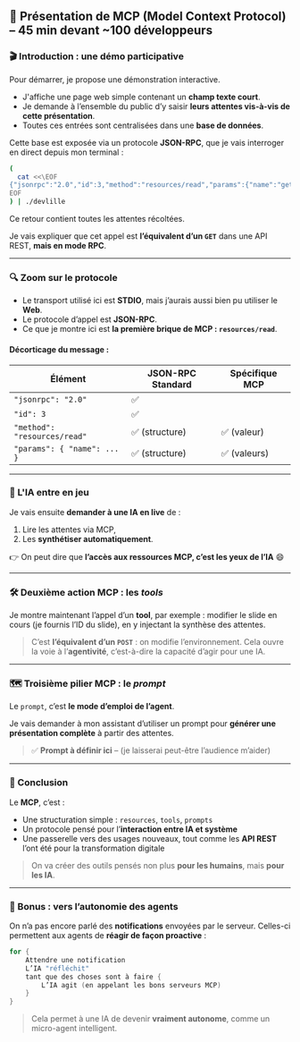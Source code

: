 ## 🧠 Présentation de MCP (Model Context Protocol) – 45 min devant \~100 développeurs

### 🎬 Introduction : une démo participative

Pour démarrer, je propose une démonstration interactive.

* J'affiche une page web simple contenant un **champ texte court**.
* Je demande à l’ensemble du public d’y saisir **leurs attentes vis-à-vis de cette présentation**.
* Toutes ces entrées sont centralisées dans une **base de données**.

Cette base est exposée via un protocole **JSON-RPC**, que je vais interroger en direct depuis mon terminal :

```bash
(
  cat <<\EOF
{"jsonrpc":"2.0","id":3,"method":"resources/read","params":{"name":"get_resources"}}
EOF
) | ./devlille
```

Ce retour contient toutes les attentes récoltées.

Je vais expliquer que cet appel est **l’équivalent d’un `GET`** dans une API REST, **mais en mode RPC**.

---

### 🔍 Zoom sur le protocole

* Le transport utilisé ici est **STDIO**, mais j’aurais aussi bien pu utiliser le **Web**.
* Le protocole d’appel est **JSON-RPC**.
* Ce que je montre ici est **la première brique de MCP : `resources/read`**.

#### Décorticage du message :

| Élément                      | JSON-RPC Standard | Spécifique MCP |
| ---------------------------- | ----------------- | -------------- |
| `"jsonrpc": "2.0"`           | ✅                 |                |
| `"id": 3`                    | ✅                 |                |
| `"method": "resources/read"` | ✅ (structure)     | ✅ (valeur)     |
| `"params": { "name": ... }`  | ✅ (structure)     | ✅ (valeurs)    |

---

### 🧠 L'IA entre en jeu

Je vais ensuite **demander à une IA en live** de :

1. Lire les attentes via MCP,
2. Les **synthétiser automatiquement**.

👉 On peut dire que **l’accès aux ressources MCP, c’est les yeux de l’IA** 😄

---

### 🛠 Deuxième action MCP : les *tools*

Je montre maintenant l’appel d’un **tool**, par exemple : modifier le slide en cours (je fournis l’ID du slide), en y injectant la synthèse des attentes.

> C’est **l’équivalent d’un `POST`** : on modifie l’environnement.
> Cela ouvre la voie à l’**agentivité**, c’est-à-dire la capacité d’agir pour une IA.

---

### 🗺 Troisième pilier MCP : le *prompt*

Le `prompt`, c’est **le mode d’emploi de l’agent**.

Je vais demander à mon assistant d’utiliser un prompt pour **générer une présentation complète** à partir des attentes.

> ✅ **Prompt à définir ici** – (je laisserai peut-être l’audience m’aider)

---

### 🚀 Conclusion

Le **MCP**, c’est :

* Une structuration simple : `resources`, `tools`, `prompts`
* Un protocole pensé pour l’**interaction entre IA et système**
* Une passerelle vers des usages nouveaux, tout comme les **API REST** l’ont été pour la transformation digitale

> On va créer des outils pensés non plus **pour les humains**, mais **pour les IA**.

---

### 🧠 Bonus : vers l’autonomie des agents

On n’a pas encore parlé des **notifications** envoyées par le serveur. Celles-ci permettent aux agents de **réagir de façon proactive** :

```go
for {
    Attendre une notification
    L’IA "réfléchit"
    tant que des choses sont à faire {
        L’IA agit (en appelant les bons serveurs MCP)
    }
}
```

> Cela permet à une IA de devenir **vraiment autonome**, comme un micro-agent intelligent.



